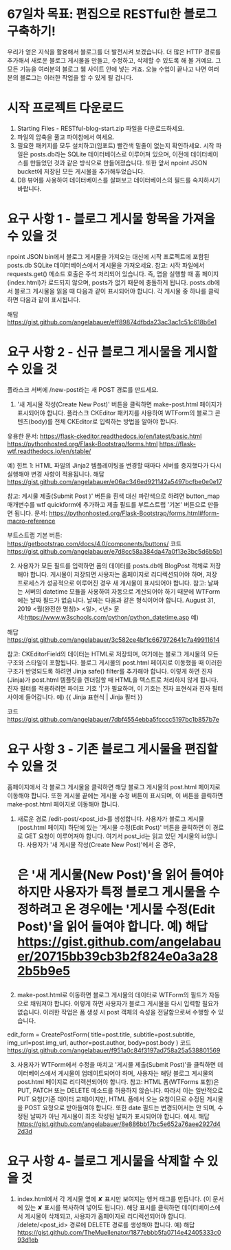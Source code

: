 # 67일차 목표: 편집으로 RESTful한 블로그 구축하기!

우리가 얻은 지식을 활용해서 블로그를 더 발전시켜 보겠습니다. 더 많은 HTTP 경로를 추가해서 새로운 블로그 게시물을 만들고, 수정하고, 삭제할 수 있도록 해 볼 거예요. 그 모든 기능을 여러분의 블로그 웹 사이트 안에 넣는 거죠.
오늘 수업이 끝나고 나면 여러분의 블로그는 이러한 작업을 할 수 있게 될 겁니다.

# 시작 프로젝트 다운로드
1. Starting Files - RESTful-blog-start.zip 파일을 다운로드하세요.
2. 파일의 압축을 풀고 파이참에서 여세요.
3. 필요한 패키지를 모두 설치하고(임포트) 빨간색 밑줄이 없는지 확인하세요.
시작 파일은 posts.db라는 SQLite 데이터베이스로 이루어져 있으며, 이전에 데이터베이스를 만들었던 것과 같은 방식으로 만들어졌습니다. 또한 앞서 npoint JSON bucket에 저장된 모든 게시물을 추가해두었습니다.
4. DB 뷰어를 사용하여 데이터베이스를 살펴보고 데이터베이스의 필드를 숙지하시기 바랍니다.

# 요구 사항 1 - 블로그 게시물 항목을 가져올 수 있을 것
npoint JSON bin에서 블로그 게시물을 가져오는 대신에 시작 프로젝트에 포함된 posts.db SQLite 데이터베이스에서 게시물을 가져오세요.
참고: 시작 파일에서 requests.get() 메소드 호출은 주석 처리되어 있습니다. 즉, 앱을 실행할 때 홈 페이지(index.html)가 로드되지 않으며, posts가 없기 때문에 충돌하게 됩니다.
posts.db에서 블로그 게시물을 읽을 때 다음과 같이 표시되어야 합니다.
각 게시물 중 하나를 클릭하면 다음과 같이 표시됩니다.

해답
https://gist.github.com/angelabauer/eff89874dfbda23ac3ac1c51c618b6e1



# 요구 사항 2 - 신규 블로그 게시물을 게시할 수 있을 것
플라스크 서버에 /new-post라는 새 POST 경로를 만드세요.
1. '새 게시물 작성(Create New Post)' 버튼을 클릭하면 make-post.html 페이지가 표시되어야 합니다.
플라스크 CKEditor 패키지를 사용하여 WTForm의 블로그 콘텐츠(body)를 전체 CKEditor로 입력하는 방법을 알아야 합니다.

유용한 문서:
https://flask-ckeditor.readthedocs.io/en/latest/basic.html
https://pythonhosted.org/Flask-Bootstrap/forms.html
https://flask-wtf.readthedocs.io/en/stable/

예)
힌트 1: HTML 파일의 Jinja2 템플레이팅을 변경할 때마다 서버를 중지했다가 다시 실행해야 변경 사항이 적용됩니다.
해답
https://gist.github.com/angelabauer/e06ac346ed921142a5497bcfbe0e0e17

참고: 게시물 제출(Submit Post )' 버튼을 흰색 대신 파란색으로 하려면 button_map 매개변수를 wtf quickform에 추가하고 제출 필드를 부트스트랩 '기본' 버튼으로 만들면 됩니다.
문서: https://pythonhosted.org/Flask-Bootstrap/forms.html#form-macro-reference

부트스트랩 기본 버튼: https://getbootstrap.com/docs/4.0/components/buttons/
코드
https://gist.github.com/angelabauer/e7d8cc58a384da47a0f13e3bc5d6b5b1


2. 사용자가 모든 필드를 입력하면 폼의 데이터를 posts.db에 BlogPost 객체로 저장해야 합니다.
게시물이 저장되면 사용자는 홈페이지로 리디렉션되어야 하며, 저장 프로세스가 성공적으로 이루어진 경우 새 게시물이 표시되어야 합니다.
참고: 날짜는 서버의 datetime 모듈을 사용하여 자동으로 계산되어야 하기 때문에 WTForm에는 날짜 필드가 없습니다. 날짜는 다음과 같은 형식이어야 합니다.
August 31, 2019
<월(완전한 명칭)> <일>, <년>
문서:https://www.w3schools.com/python/python_datetime.asp
예)

해답
https://gist.github.com/angelabauer/3c582ce4bf1c667972641c7a49911614


참고: CKEditorField의 데이터는 HTML로 저장되며, 여기에는 블로그 게시물의 모든 구조와 스타일이 포함됩니다. 블로그 게시물의 post.html 페이지로 이동했을 때 이러한 구조가 반영되도록 하려면 Jinja safe() filter를 추가해야 합니다.
이렇게 하면 진자(Jinja)가 post.html 템플릿을 렌더링할 때 HTML을 텍스트로 처리하지 않게 됩니다.
진자 필터를 적용하려면 파이프 기호 '|'가 필요하며, 이 기호는 진자 표현식과 진자 필터 사이에 들어갑니다.
예) {‌{ Jinja 표현식 | Jinja 필터 }}

코드
https://gist.github.com/angelabauer/7dbf4554ebba5fcccc5197bc1b857b7e



# 요구 사항 3 - ​​기존 블로그 게시물을 편집할 수 있을 것
홈페이지에서 각 블로그 게시물을 클릭하면 해당 블로그 게시물의 post.html 페이지로 이동해야 합니다. 또한 게시물 끝에는 게시물 수정 버튼이 표시되며, 이 버튼을 클릭하면 make-post.html 페이지로 이동해야 합니다.
1. 새로운 경로 /edit-post/<post_id>를 생성합니다.
사용자가 블로그 게시물(post.html 페이지) 하단에 있는 '게시물 수정(Edit Post)' 버튼을 클릭하면 이 경로로 GET 요청이 이루어져야 합니다. 여기서 post_id는 읽고 있던 게시물의 id입니다.
사용자가 '새 게시물 작성(Create New Post)'에서 온 경우, <h1>은 '새 게시물(New Post)'을 읽어 들여야 하지만 사용자가 특정 블로그 게시물을 수정하려고 온 경우에는 '게시물 수정(Edit Post)'을 읽어 들여야 합니다.
예)
해답
https://gist.github.com/angelabauer/20715bb39cb3b2f824e0a3a282b5b9e5

2. make-post.html로 이동하면 블로그 게시물의 데이터로 WTForm의 필드가 자동으로 채워져야 합니다. 이렇게 하면 사용자가 블로그 게시물을 다시 입력할 필요가 없습니다.
이러한 작업은 폼 생성 시 post 객체의 속성을 전달함으로써 수행할 수 있습니다.

edit_form = CreatePostForm(
    title=post.title,
    subtitle=post.subtitle,
    img_url=post.img_url,
    author=post.author,
    body=post.body
)
코드
https://gist.github.com/angelabauer/f951a0c84f3197ad758a25a538801569

3. 사용자가 WTForm에서 수정을 마치고 '게시물 제출(Submit Post)'을 클릭하면 데이터베이스에서 게시물이 업데이트되어야 하며, 사용자는 해당 블로그 게시물의 post.html 페이지로 리디렉션되어야 합니다.
참고: HTML 폼(WTForms 포함)은 PUT, PATCH 또는 DELETE 메소드를 허용하지 않습니다. 따라서 이는 일반적으로 PUT 요청(기존 데이터 교체)이지만, HTML 폼에서 오는 요청이므로 수정된 게시물을 POST 요청으로 받아들여야 합니다.
또한 date 필드는 변경되어서는 안 되며, 수정된 날짜가 아닌 게시물이 최초 작성된 날짜가 표시되어야 합니다.
예시.
해답
https://gist.github.com/angelabauer/8e886bb17bc5e652a76aee2927d42d3d



# 요구 사항 4- 블로그 게시물을 삭제할 수 있을 것
1. index.html에서 각 게시물 옆에 ✘ 표시만 보여지는 앵커 태그를 만듭니다. (이 문서에 있는 ✘ 표시를 복사하여 넣어도 됩니다).
해당 표시를 클릭하면 데이터베이스에서 게시물이 삭제되고, 사용자가 홈페이지로 리디렉션되어야 합니다.
/delete/<post_id> 경로에 DELETE 경로를 생성해야 합니다.
예)
해답
https://gist.github.com/TheMuellenator/1877ebbb5fa0714e42405333c093d1eb
